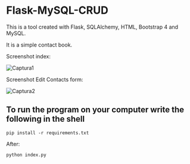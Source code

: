 # Flask-MySQL-CRUD
This is a tool created with Flask, SQLAlchemy, HTML, Bootstrap 4 and MySQL.

It is a simple contact book.

Screenshot index:

![Captura1](https://user-images.githubusercontent.com/85533418/146627575-683cc6c7-a14f-4ca8-8743-5914f37686c0.PNG)

Screenshot Edit Contacts form:

![Captura2](https://user-images.githubusercontent.com/85533418/146627744-c52e22b5-f155-4c32-883a-a8ee4e0efaf9.PNG)


## To run the program on your computer write the following in the shell

```
pip install -r requirements.txt
```
After:

```
python index.py
```
